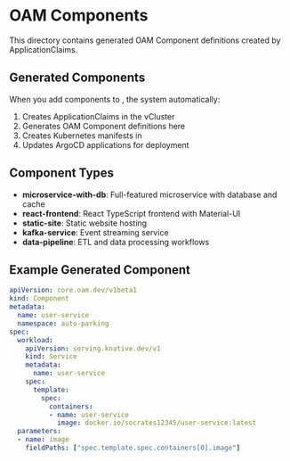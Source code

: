 # OAM Components

This directory contains generated OAM Component definitions created by ApplicationClaims.

## Generated Components

When you add components to , the system automatically:

1. Creates ApplicationClaims in the vCluster
2. Generates OAM Component definitions here
3. Creates Kubernetes manifests in 
4. Updates ArgoCD applications for deployment

## Component Types

- **microservice-with-db**: Full-featured microservice with database and cache
- **react-frontend**: React TypeScript frontend with Material-UI
- **static-site**: Static website hosting
- **kafka-service**: Event streaming service
- **data-pipeline**: ETL and data processing workflows

## Example Generated Component

```yaml
apiVersion: core.oam.dev/v1beta1
kind: Component
metadata:
  name: user-service
  namespace: auto-parking
spec:
  workload:
    apiVersion: serving.knative.dev/v1
    kind: Service
    metadata:
      name: user-service
    spec:
      template:
        spec:
          containers:
          - name: user-service
            image: docker.io/socrates12345/user-service:latest
  parameters:
  - name: image
    fieldPaths: ["spec.template.spec.containers[0].image"]
```
